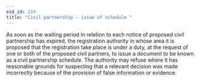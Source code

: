 ```yaml
---
esd_id: 214
title: "Civil partnership - issue of schedule "
---
```


As soon as the waiting period in relation to each notice of proposed civil partnership has expired, the registration authority in whose area it is proposed that the registration take place is under a duty, at the request of one or both of the proposed civil partners, to issue a document to be known as a civil partnership schedule.  The authority may refuse where it has reasonable grounds for suspecting that a relevant decision was made incorrectly because of the provision of false information or evidence.

